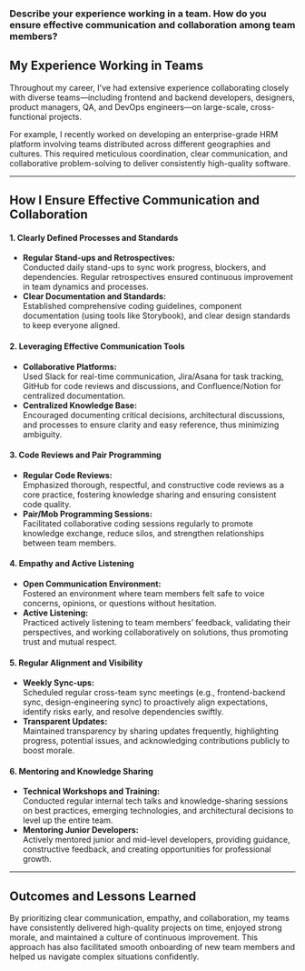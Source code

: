 ### Describe your experience working in a team. How do you ensure effective communication and collaboration among team members?

## My Experience Working in Teams

Throughout my career, I've had extensive experience collaborating closely with diverse teams—including frontend and backend developers, designers, product managers, QA, and DevOps engineers—on large-scale, cross-functional projects.

For example, I recently worked on developing an enterprise-grade HRM platform involving teams distributed across different geographies and cultures. This required meticulous coordination, clear communication, and collaborative problem-solving to deliver consistently high-quality software.

---

## How I Ensure Effective Communication and Collaboration

#### 1. Clearly Defined Processes and Standards

- **Regular Stand-ups and Retrospectives:**  
  Conducted daily stand-ups to sync work progress, blockers, and dependencies. Regular retrospectives ensured continuous improvement in team dynamics and processes.
- **Clear Documentation and Standards:**  
  Established comprehensive coding guidelines, component documentation (using tools like Storybook), and clear design standards to keep everyone aligned.

#### 2. Leveraging Effective Communication Tools

- **Collaborative Platforms:**  
  Used Slack for real-time communication, Jira/Asana for task tracking, GitHub for code reviews and discussions, and Confluence/Notion for centralized documentation.
- **Centralized Knowledge Base:**  
  Encouraged documenting critical decisions, architectural discussions, and processes to ensure clarity and easy reference, thus minimizing ambiguity.

#### 3. Code Reviews and Pair Programming

- **Regular Code Reviews:**  
  Emphasized thorough, respectful, and constructive code reviews as a core practice, fostering knowledge sharing and ensuring consistent code quality.
- **Pair/Mob Programming Sessions:**  
  Facilitated collaborative coding sessions regularly to promote knowledge exchange, reduce silos, and strengthen relationships between team members.

#### 4. Empathy and Active Listening

- **Open Communication Environment:**  
  Fostered an environment where team members felt safe to voice concerns, opinions, or questions without hesitation.
- **Active Listening:**  
  Practiced actively listening to team members’ feedback, validating their perspectives, and working collaboratively on solutions, thus promoting trust and mutual respect.

#### 5. Regular Alignment and Visibility

- **Weekly Sync-ups:**  
  Scheduled regular cross-team sync meetings (e.g., frontend-backend sync, design-engineering sync) to proactively align expectations, identify risks early, and resolve dependencies swiftly.
- **Transparent Updates:**  
  Maintained transparency by sharing updates frequently, highlighting progress, potential issues, and acknowledging contributions publicly to boost morale.

#### 6. Mentoring and Knowledge Sharing

- **Technical Workshops and Training:**  
  Conducted regular internal tech talks and knowledge-sharing sessions on best practices, emerging technologies, and architectural decisions to level up the entire team.
- **Mentoring Junior Developers:**  
  Actively mentored junior and mid-level developers, providing guidance, constructive feedback, and creating opportunities for professional growth.

---

## Outcomes and Lessons Learned

By prioritizing clear communication, empathy, and collaboration, my teams have consistently delivered high-quality projects on time, enjoyed strong morale, and maintained a culture of continuous improvement. This approach has also facilitated smooth onboarding of new team members and helped us navigate complex situations confidently.
